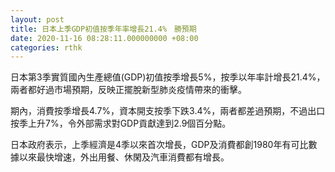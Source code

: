 ```yaml
---
layout: post
title: 日本上季GDP初值按季年率增長21.4%　勝預期
date: 2020-11-16 08:28:11.000000000 +08:00
categories: rthk
---
```


日本第3季實質國內生產總值(GDP)初值按季增長5%，按季以年率計增長21.4%，兩者都好過市場預期，反映正擺脫新型肺炎疫情帶來的衝擊。

期內，消費按季增長4.7%，資本開支按季下跌3.4%，兩者都差過預期，不過出口按季上升7%，令外部需求對GDP貢獻達到2.9個百分點。

日本政府表示，上季經濟是4季以來首次增長，GDP及消費都創1980年有可比數據以來最快增速，外出用餐、休閑及汽車消費都有增長。
